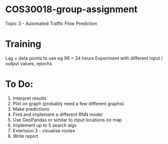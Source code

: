 # COS30018-group-assignment
Topic 3 - Automated Traffic Flow Prediction

# Training
Lag = data points to use eg 96 = 24 hours
Experiment with different input / output values, epochs

# To Do:
1) Interpret results 
2) Plot on graph (probably need a few different graphs)
3) Make predictions
4) Find and implement a different RNN model
5) Use GeoPandas or similar to input locations on map
6) Implement up to 5 search algs
7) Extension 3 - visualise routes
8) Write report

